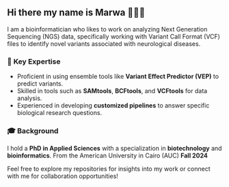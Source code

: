 ## Hi there my name is Marwa 👋🧬🔬

I am a bioinformatician who likes to work on analyzing Next Generation Sequencing (NGS) data, specifically working with Variant Call Format (VCF) files to identify novel variants associated with neurological diseases. 

### 🧬 **Key Expertise**
- Proficient in using ensemble tools like **Variant Effect Predictor (VEP)** to predict variants.
- Skilled in tools such as **SAMtools**, **BCFtools**, and **VCFtools** for data analysis.
- Experienced in developing **customized pipelines** to answer specific biological research questions.

### 🎓 **Background**
I hold a **PhD in Applied Sciences** with a specialization in **biotechnology** and **bioinformatics**. From the American University in Cairo (AUC) **Fall 2024**

Feel free to explore my repositories for insights into my work or connect with me for collaboration opportunities!
